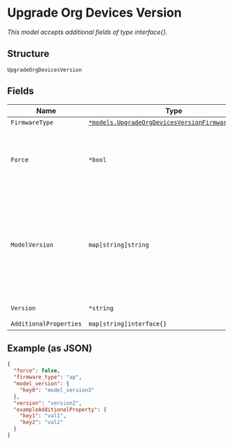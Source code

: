 
# Upgrade Org Devices Version

*This model accepts additional fields of type interface{}.*

## Structure

`UpgradeOrgDevicesVersion`

## Fields

| Name | Type | Tags | Description |
|  --- | --- | --- | --- |
| `FirmwareType` | [`*models.UpgradeOrgDevicesVersionFirmwareTypeEnum`](../../doc/models/upgrade-org-devices-version-firmware-type-enum.md) | Optional | enum: `ap`, `junos` |
| `Force` | `*bool` | Optional | If `firmware_type`==`ap`, set to `true` if upgrade is needed when target version <= running version<br><br>**Default**: `false` |
| `ModelVersion` | `map[string]string` | Optional | If `firmware_type`==`junos`, used to select different versions for different models (Overrides `version` for the specified models). Property key is the hadware model (e.g. `EX4400-24MP`), Property value is the firmware version (e.g. `23.4R1.9`) |
| `Version` | `*string` | Optional | version of the firmware to deploy |
| `AdditionalProperties` | `map[string]interface{}` | Optional | - |

## Example (as JSON)

```json
{
  "force": false,
  "firmware_type": "ap",
  "model_version": {
    "key0": "model_version3"
  },
  "version": "version2",
  "exampleAdditionalProperty": {
    "key1": "val1",
    "key2": "val2"
  }
}
```


